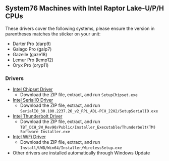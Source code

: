 ## System76 Machines with Intel Raptor Lake-U/P/H CPUs

These drivers cover the following systems, please ensure the version in
parentheses matches the sticker on your unit:

- Darter Pro (darp9)
- Galago Pro (galp7)
- Gazelle (gaze18)
- Lemur Pro (lemp12)
- Oryx Pro (oryp11)

### Drivers

- [Intel Chipset Driver](./2023-WW26/Chipset-10.1.19502.8391-Public-MUP.zip)
  - Download the ZIP file, extract, and run `SetupChipset.exe`
- [Intel SerialIO Driver](./2023-WW26/SerialIO_30.100.2237.26_v2_RPL_ADL-PCH_22H2.zip)
  - Download the ZIP file, extract, and run `SerialIO_30.100.2237.26_v2_RPL_ADL-PCH_22H2/SetupSerialIO.exe`
- [Intel Thunderbolt Driver](./2023-WW26/TBT_DCH_SW_Rev90.zip)
  - Download the ZIP file, extract, and run `TBT_DCH_SW_Rev90/Public/Installer_Executable/Thunderbolt(TM) Software Installer.exe`
- [Intel WiFi Driver](./2023-WW26/wifi-PHWFW07641_22.230.0.8_P.zip)
  - Download the ZIP file, extract, and run `Install/UWD/Win64/Installer/WirelessSetup.exe`
- Other drivers are installed automatically through Windows Update
